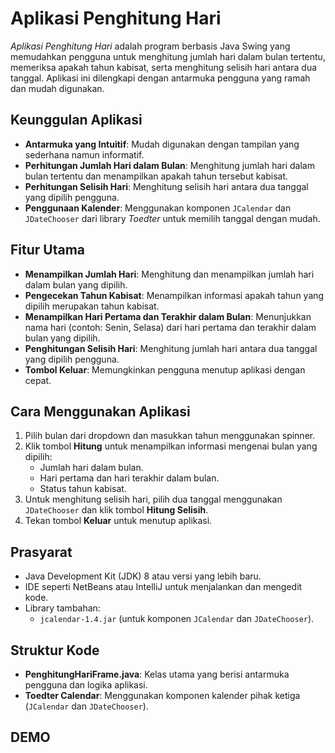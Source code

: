 # Aplikasi Penghitung Hari

*Aplikasi Penghitung Hari* adalah program berbasis Java Swing yang memudahkan pengguna untuk menghitung jumlah hari dalam bulan tertentu, memeriksa apakah tahun kabisat, serta menghitung selisih hari antara dua tanggal. Aplikasi ini dilengkapi dengan antarmuka pengguna yang ramah dan mudah digunakan.

## Keunggulan Aplikasi

- **Antarmuka yang Intuitif**: Mudah digunakan dengan tampilan yang sederhana namun informatif.
- **Perhitungan Jumlah Hari dalam Bulan**: Menghitung jumlah hari dalam bulan tertentu dan menampilkan apakah tahun tersebut kabisat.
- **Perhitungan Selisih Hari**: Menghitung selisih hari antara dua tanggal yang dipilih pengguna.
- **Penggunaan Kalender**: Menggunakan komponen `JCalendar` dan `JDateChooser` dari library *Toedter* untuk memilih tanggal dengan mudah.

## Fitur Utama

- **Menampilkan Jumlah Hari**: Menghitung dan menampilkan jumlah hari dalam bulan yang dipilih.
- **Pengecekan Tahun Kabisat**: Menampilkan informasi apakah tahun yang dipilih merupakan tahun kabisat.
- **Menampilkan Hari Pertama dan Terakhir dalam Bulan**: Menunjukkan nama hari (contoh: Senin, Selasa) dari hari pertama dan terakhir dalam bulan yang dipilih.
- **Penghitungan Selisih Hari**: Menghitung jumlah hari antara dua tanggal yang dipilih pengguna.
- **Tombol Keluar**: Memungkinkan pengguna menutup aplikasi dengan cepat.

## Cara Menggunakan Aplikasi

1. Pilih bulan dari dropdown dan masukkan tahun menggunakan spinner.
2. Klik tombol **Hitung** untuk menampilkan informasi mengenai bulan yang dipilih:
   - Jumlah hari dalam bulan.
   - Hari pertama dan hari terakhir dalam bulan.
   - Status tahun kabisat.
3. Untuk menghitung selisih hari, pilih dua tanggal menggunakan `JDateChooser` dan klik tombol **Hitung Selisih**.
4. Tekan tombol **Keluar** untuk menutup aplikasi.

## Prasyarat

- Java Development Kit (JDK) 8 atau versi yang lebih baru.
- IDE seperti NetBeans atau IntelliJ untuk menjalankan dan mengedit kode.
- Library tambahan:
  - `jcalendar-1.4.jar` (untuk komponen `JCalendar` dan `JDateChooser`).

## Struktur Kode

- **PenghitungHariFrame.java**: Kelas utama yang berisi antarmuka pengguna dan logika aplikasi.
- **Toedter Calendar**: Menggunakan komponen kalender pihak ketiga (`JCalendar` dan `JDateChooser`).

## DEMO
